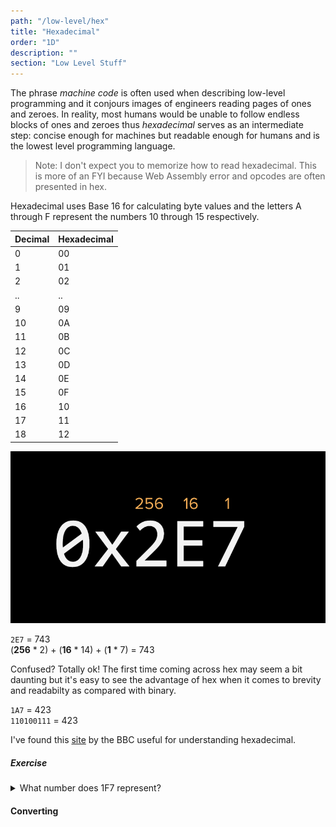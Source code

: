 ```yaml
---
path: "/low-level/hex"
title: "Hexadecimal"
order: "1D"
description: ""
section: "Low Level Stuff"
---
```


The phrase _machine code_ is often used when describing low-level programming and it conjours images of engineers reading pages of ones and zeroes. In reality, most humans would be unable to follow endless blocks of ones and zeroes thus _hexadecimal_ serves as an intermediate step: concise enough for machines but readable enough for humans and is the lowest level programming language.

> Note: I don't expect you to memorize how to read hexadecimal. This is more of an FYI because Web Assembly error and opcodes are often presented in hex.

Hexadecimal uses Base 16 for calculating byte values and the letters A through F represent the numbers 10 through 15 respectively.

| Decimal      | Hexadecimal |
| ----------- | ----------- |
| 0      | 00       |
| 1     | 01       |
| 2      | 02       |
| ..      | ..       |
| 9      | 09       |
| 10      | 0A       |
| 11      | 0B       |
| 12      | 0C       |
| 13      | 0D       |
| 14      | 0E       |
| 15      | 0F       |
| 16      | 10       |
| 17      | 11       |
| 18      | 12       |
![hex](./images/hex.png)

`2E7` = 743\
(**256** * 2) + (**16** * 14) + (**1** * 7) = 743

Confused? Totally ok! The first time coming across hex may seem a bit daunting but it's easy to see the advantage of hex when it comes to brevity and readabilty as compared with binary.

`1A7` = 423\
`110100111` = 423

I've found this [site](https://www.bbc.co.uk/bitesize/guides/z3fgcdm/revision/2) by the BBC useful for understanding hexadecimal.


##### Exercise
<details>
  <summary>What number does 1F7 represent?</summary>

`503`
</details>

#### Converting
